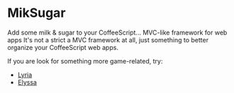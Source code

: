 MikSugar
========

Add some milk &amp; sugar to your CoffeeScript... MVC-like framework for web apps
It's not a strict a MVC framework at all, just something to better organize your CoffeeScript web apps.

If you are look for something more game-related, try:
* [Lyria](https://github.com/freezedev/lyria)
* [Elyssa](https://github.com/elysion-powered/elyssa)
